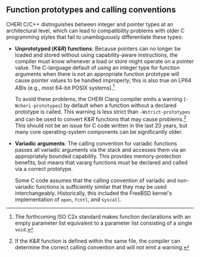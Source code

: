 ## Function prototypes and calling conventions

CHERI C/C++ distinguishes between integer and pointer types at an
architectural level, which can lead to compatibility problems with older C
programming styles that fail to unambiguously differentiate these types:

* **Unprototyped (*K&R*) functions**: Because pointers can no longer
  be loaded and stored without using capability-aware instructions, the
  compiler must know whenever a load or store might operate on a pointer
  value.
  The C-language default of using an integer type for function arguments when
  there is not an appropriate function prototype will cause pointer values to
  be handled improperly; this is also true on LP64 ABIs (e.g., most 64-bit
  POSIX systems).[^10]

  To avoid these problems, the CHERI Clang compiler emits a warning (`-Wcheri-prototypes`) by default when a function without a declared prototype is called.
  This warning is less strict than `-Wstrict-prototypes` and can be
  used to convert *K&R* functions that may cause problems.[^11]
  This should not be an issue for C code written in the last 20 years, but
  many core operating-system components can be significantly older.

* **Variadic arguments**: The calling convention for variadic functions
  passes all variadic arguments via the stack and accesses them via an
  appropriately bounded capability.
  This provides memory-protection benefits, but means that vararg functions
  must be declared and called via a correct prototype.

  Some C code assumes that the calling convention of variadic and non-variadic
  functions is sufficiently similar that they may be used interchangeably.
  Historically, this included the FreeBSD kernel's implementation of
  `open`, `fcntl`, and `syscall`.

<!--
  \rwnote{I wonder if we need to be more specific with an example here.}\arnote{TODO: Add example such as missing open() mode arguments?}
-->

[^10]: The forthcoming ISO C2x standard makes function declarations with an
empty parameter list equivalent to a parameter list consisting of a single
`void`.

[^11]: If the *K&R* function is defined within the same file, the compiler can
determine the correct calling convention and will not emit a warning.
